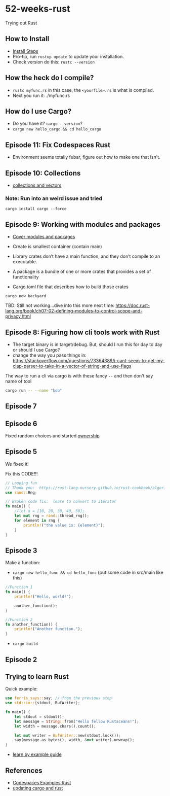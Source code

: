 # 52-weeks-rust
Trying out Rust

## How to Install

* [Install Steps](https://doc.rust-lang.org/book/ch01-01-installation.html)
* Pro-tip, run `rustup update` to update your installation.
* Check version do this: `rustc --version`

## How the heck do I compile?

* `rustc myfunc.rs` in this case, the `<yourfile>.rs` is what is compiled.
* Next you run it:  ./myfunc.rs

## How do I use Cargo?

* Do you have it? `cargo --version`?
* `cargo new hello_cargo && cd hello_cargo`

## Episode 11: Fix Codespaces Rust

* Environment seems totally fubar, figure out how to make one that isn't.

## Episode 10:  Collections

* [collections and vectors](https://doc.rust-lang.org/book/ch08-01-vectors.html)

### Note:  Run into an weird issue and tried

`cargo install cargo --force`


## Episode 9:  Working with modules and packages

* [Cover modules and packages](https://doc.rust-lang.org/book/ch07-00-managing-growing-projects-with-packages-crates-and-modules.html)

* Create is smallest container (contain main)
* Library crates don’t have a main function, and they don’t compile to an executable. 
* A package is a bundle of one or more crates that provides a set of functionality
* Cargo.toml file that describes how to build those crates

`cargo new backyard`

TBD:  Still not working...dive into this more next time:  https://doc.rust-lang.org/book/ch07-02-defining-modules-to-control-scope-and-privacy.html


## Episode 8: Figuring how cli tools work with Rust

* The target binary is in target/debug.  But, should I run this for day to day or should I use Cargo?
* change the way you pass things in:  https://stackoverflow.com/questions/73364389/i-cant-seem-to-get-my-clap-parser-to-take-in-a-vector-of-string-and-use-flags


The way to run a cli via cargo is with these fancy `--` and then don't say name of tool
```bash
cargo run -- --name "bob"
```


## Episode 7


## Episode 6

Fixed random choices and started [ownership](https://doc.rust-lang.org/book/ch04-00-understanding-ownership.html)


## Episode 5

We fixed it!

Fix this CODE!!!

```rust
// Looping fun
// Thank you:  https://rust-lang-nursery.github.io/rust-cookbook/algorithms/randomness.html
use rand::Rng;

// Broken code fix:  learn to convert to iterator
fn main() {
    //let a = [10, 20, 30, 40, 50];
    let mut rng = rand::thread_rng();
    for element in rng {
        println!("the value is: {element}");
    }
}
```

## Episode 3

Make a function:

* `cargo new hello_func && cd hello_func` (put some code in src/main like this)

```rust
//Function 1
fn main() {
    println!("Hello, world!");

    another_function();
}

//Function 2
fn another_function() {
    println!("Another function.");
}
```

* `cargo build`

## Episode 2
## Trying to learn Rust

Quick example:
```rust
use ferris_says::say; // from the previous step
use std::io::{stdout, BufWriter};

fn main() {
    let stdout = stdout();
    let message = String::from("Hello fellow Rustaceans!");
    let width = message.chars().count();

    let mut writer = BufWriter::new(stdout.lock());
    say(message.as_bytes(), width, &mut writer).unwrap();
}
```

* [learn by example guide](https://doc.rust-lang.org/stable/rust-by-example/)

## References

* [Codespaces Examples Rust](https://github.com/codespaces-examples/rust)
* [updating cargo and rust](https://stackoverflow.com/questions/37928591/is-there-a-command-to-update-cargo-to-the-latest-official-release)